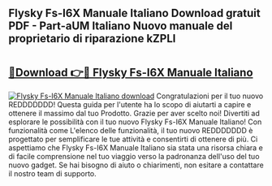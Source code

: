 ## Flysky Fs-I6X Manuale Italiano Download gratuit PDF - Part-aUM Italiano Nuovo manuale del proprietario di riparazione kZPLl

# <h2><a href="http://dffw0zn.blite.top/?on=Flysky+Fs-I6X+Manuale+Italiano">🔗Download 👉🔴 Flysky Fs-I6X Manuale Italiano</a></h2>

[![Flysky Fs-I6X Manuale Italiano download](https://i.imgur.com/lujVjoI.png)](http://dffw0zn.blite.top/?on=Flysky+Fs-I6X+Manuale+Italiano)
Congratulazioni per il tuo nuovo REDDDDDDD! Questa guida per l'utente ha lo scopo di aiutarti a capire e ottenere il massimo dal tuo Prodotto. Grazie per aver scelto noi! Divertiti ad esplorare le possibilità con il tuo nuovo Flysky Fs-I6X Manuale Italiano! Con funzionalità come L'elenco delle funzionalità, il tuo nuovo REDDDDDDD è progettato per semplificare le tue attività e consentirti di ottenere di più. Ci aspettiamo che Flysky Fs-I6X Manuale Italiano sia stata una risorsa chiara e di facile comprensione nel tuo viaggio verso la padronanza dell'uso del tuo nuovo gadget. Se hai bisogno di aiuto o chiarimenti, non esitare a contattare il nostro team di supporto.
